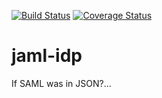 [![Build Status](https://travis-ci.org/SamuelHornsey/jaml-idp.svg?branch=master)](https://travis-ci.org/SamuelHornsey/jaml-idp) [![Coverage Status](https://coveralls.io/repos/github/SamuelHornsey/jaml-idp/badge.svg?branch=master)](https://coveralls.io/github/SamuelHornsey/jaml-idp?branch=master)

# jaml-idp
If SAML was in JSON?...
